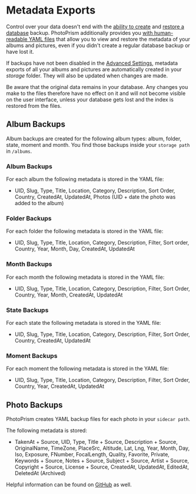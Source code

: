 # Metadata Exports

Control over your data doesn't end with the [ability to create](index.md) and [restore a database](restore.md) backup.
PhotoPrism additionally provides you [with human-readable YAML files](../../developer-guide/technologies/yaml.md) that allow you to view and restore the metadata of your albums and pictures, even if you didn't create a regular database backup or have lost it.

If backups have not been disabled in the [Advanced Settings](../settings/advanced.md), metadata exports of all your albums and pictures are automatically created in your *storage* folder. They will also be updated when changes are made.

Be aware that the original data remains in your database. Any changes you make to the files therefore have no effect on it and will not become visible on the user interface, unless your database gets lost and the index is restored from the files.

## Album Backups
Album backups are created for the following album types: album, folder, state, moment and month.
You find those backups inside your `storage path` in `/albums`.

### Album Backups
For each album the following metadata is stored in the YAML file:

* UID, Slug, Type, Title, Location, Category, Description, Sort Order, Country, CreatedAt, UpdatedAt, Photos (UID + date the photo was added to the album)

### Folder Backups
For each folder the following metadata is stored in the YAML file:

* UID, Slug, Type, Title, Location, Category, Description, Filter, Sort order, Country, Year, Month, Day, CreatedAt, UpdatedAt

### Month Backups
For each month the following metadata is stored in the YAML file:

* UID, Slug, Type, Title, Location, Category, Description, Filter, Sort Order, Country, Year, Month, CreatedAt, UpdatedAt

### State Backups
For each state the following metadata is stored in the YAML file:

* UID, Slug, Type, Title, Location, Category, Description, Filter, Sort Order, Country, CreatedAt, UpdatedAt

### Moment Backups
For each moment the following metadata is stored in the YAML file:

* UID, Slug, Type, Title, Location, Category, Description, Filter, Sort Order, Country, Year, CreatedAt, UpdatedAt

## Photo Backups
PhotoPrism creates YAML backup files for each photo in your `sidecar path`.

The following metadata is stored:

* TakenAt + Source, UID, Type, Title + Source, Description + Source, OriginalName, TimeZone, PlaceSrc, Altitude, 
  Lat, Lng, Year, Month, Day, Iso, Exposure, FNumber, FocalLength, Quality, Favorite, Private, Keywords + Source, 
  Notes + Source, Subject + Source, Artist + Source, Copyright + Source, License + Source, CreatedAt, UpdatedAt, EditedAt, DeletedAt (Archived)


Helpful information can be found on [GitHub](https://github.com/photoprism/photoprism/discussions/772) as well.